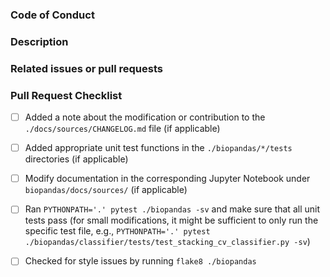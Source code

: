 ### Code of Conduct

<!-- 
If this is your first Pull Request for the BioPandas repository, please review
the code of conduct, which is available at http://rasbt.github.io/biopandas/CODE_OF_CONDUCT/. 
-->


### Description

<!--  
Please insert a brief description of the Pull request below.
-->

### Related issues or pull requests

<!--  
If applicable, please link related issues/pull request below. For example,   
"Fixes #366". Note that the "Fixes" keyword in GitHub will automatically
close the listed issue upon merging this Pull Request.
-->

### Pull Request Checklist

<!--
Please fill out the following checklist if applicable. For more more information and help, please see the Contributor Documentation avaialable at http://rasbt.github.io/biopandas/contributing/.
-->

- [ ] Added a note about the modification or contribution to the `./docs/sources/CHANGELOG.md` file (if applicable)
- [ ] Added appropriate unit test functions in the `./biopandas/*/tests` directories (if applicable)
- [ ] Modify documentation in the corresponding Jupyter Notebook under `biopandas/docs/sources/` (if applicable)
- [ ] Ran `PYTHONPATH='.' pytest ./biopandas -sv` and make sure that all unit tests pass (for small modifications, it might be sufficient to only run the specific test file, e.g., `PYTHONPATH='.' pytest ./biopandas/classifier/tests/test_stacking_cv_classifier.py -sv`)
- [ ] Checked for style issues by running `flake8 ./biopandas`


<!--NOTE  
Due to the improved GitHub UI, the squashing of commits is no longer necessary.
Please DO NOT SQUASH commits since they help with keeping track of the changes during the discussion).
-->
